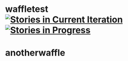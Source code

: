 # waffletest [![Stories in Current Iteration](https://badge.waffle.io/spring-cloud/spring-cloud-dataflow.svg?label=current%20iteration&title=Current%20Iteration)](http://waffle.io/spring-cloud/spring-cloud-dataflow) [![Stories in Progress](https://badge.waffle.io/spring-cloud/spring-cloud-dataflow.svg?label=In%20Progress&title=In%20Progress)](http://waffle.io/spring-cloud/spring-cloud-dataflow)
# anotherwaffle


